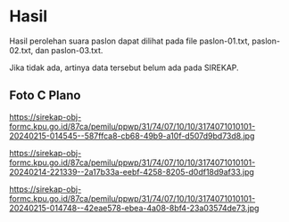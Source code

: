 # Hasil

Hasil perolehan suara paslon dapat dilihat pada file paslon-01.txt, paslon-02.txt, dan paslon-03.txt.

Jika tidak ada, artinya data tersebut belum ada pada SIREKAP.

## Foto C Plano

https://sirekap-obj-formc.kpu.go.id/87ca/pemilu/ppwp/31/74/07/10/10/3174071010101-20240215-014545--587ffca8-cb68-49b9-a10f-d507d9bd73d8.jpg

https://sirekap-obj-formc.kpu.go.id/87ca/pemilu/ppwp/31/74/07/10/10/3174071010101-20240214-221339--2a17b33a-eebf-4258-8205-d0df18d9af33.jpg

https://sirekap-obj-formc.kpu.go.id/87ca/pemilu/ppwp/31/74/07/10/10/3174071010101-20240215-014748--42eae578-ebea-4a08-8bf4-23a03574de73.jpg
